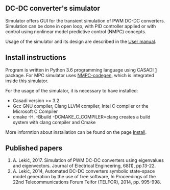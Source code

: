 ## DC-DC converter's simulator
Simulator offers GUI for the transient simulation of PWM DC-DC converters. Simulation can be done in open loop,
with PID controller applied or with control using nonlinear model predictive control (NMPC) concepts. 

Usage of the simulator and its design are described in the [User manual](https://kul-forbes.github.io/dc_dc_simulator/Tutorial.pdf).

## Install instructions
Program is written in Python 3.6 programming language using CASADI [1](https://github.com/casadi/casadi/wiki) package. For MPC simulator uses [NMPC-codegen](https://kul-forbes.github.io/nmpc-codegen/), which is integrated inside this simulator. 

For the usage of the simulator, it is necessary to 
have installed:
- Casadi version >= 3.2
- Gcc GNU compiler, Clang LLVM compiler, Intel C compiler or the Microsoft C Compiler
- cmake -H. -Bbuild -DCMAKE_C_COMPILER=clang creates a build system with clang compiler and Cmake

More informtion about installation can be found on the page [Install](https://kul-forbes.github.io/nmpc-codegen/install/Python_install.html).

## Published papers 
1) A. Lekić, 2017. Simulation of PWM DC-DC converters using eigenvalues and eigenvectors. Journal of Electrical Engineering, 68(1), pp.13-22.
2) A. Lekić, 2014, Automated DC-DC converters symbolic state-space model generation by the use of free software, In Proceedings of the 22nd Telecommunications Forum Telfor (TELFOR), 2014, pp. 995-998.





